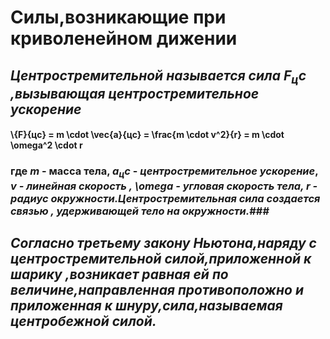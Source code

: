 #  Силы,возникающие при криволенейном дижении
## *Центростремительной называется сила $F_цс$ ,вызывающая центростремительное ускорение*
#### \\{F}{цс} = m \cdot \vec{a}{цс} = \frac{m \cdot v^2}{r} = m \cdot \omega^2 \cdot r ####
### где ***m*** - масса тела, ***$a_цс$*** - *центростремительное ускорение*, *v - линейная скорость , \omega - угловая скорость тела, r - радиус окружности.Центростремительная сила создается связью , удерживающей тело на окружности.*###     
## *Согласно третьему закону Ньютона,наряду с центростремительной силой,приложенной к шарику ,возникает равная ей по величине,направленная противоположно и приложенная к шнуру,сила,называемая центробежной силой.*

